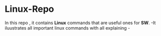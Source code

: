 # Linux-Repo
In this repo , it contains **Linux** commands that are useful ones for **SW**.
-It iluustrates all  important linux commands with all explaining -
